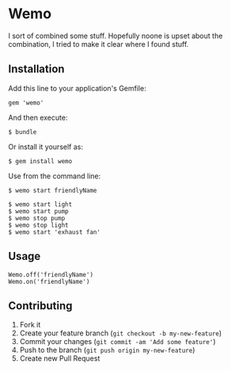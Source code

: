 # Wemo

I sort of combined some stuff.  Hopefully noone is upset about the combination, I tried to make it clear where I found stuff.

## Installation

Add this line to your application's Gemfile:

    gem 'wemo'

And then execute:

    $ bundle

Or install it yourself as:

    $ gem install wemo

Use from the command line:

    $ wemo start friendlyName

    $ wemo start light
    $ wemo start pump
    $ wemo stop pump
    $ wemo stop light
    $ wemo start 'exhaust fan'

## Usage

    Wemo.off('friendlyName')
    Wemo.on('friendlyName')

## Contributing

1. Fork it
2. Create your feature branch (`git checkout -b my-new-feature`)
3. Commit your changes (`git commit -am 'Add some feature'`)
4. Push to the branch (`git push origin my-new-feature`)
5. Create new Pull Request
